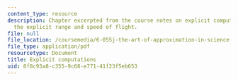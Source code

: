 ```yaml
---
content_type: resource
description: Chapter excerpted from the course notes on explicit computations, and
  the explicit range and speed of flight.
file: null
file_location: /coursemedia/6-055j-the-art-of-approximation-in-science-and-engineering-spring-2008/0f8c93a8c3559c68e77141f23f5eb653_mar19.pdf
file_type: application/pdf
resourcetype: Document
title: Explicit computations
uid: 0f8c93a8-c355-9c68-e771-41f23f5eb653
---
```

